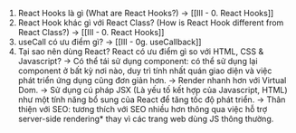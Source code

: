 1. React Hooks là gì (What are React Hooks?)
	→ [[III - 0. React Hooks]]
2. React Hook khác gì với React Class? (How is React Hook different from React Class?)
	→ [[III - 0. React Hooks]]
3. useCall có ưu điểm gì?
	→ [[III - 0g. useCallback]]
4. Tại sao nên dùng React? React có ưu điểm gì so với HTML, CSS & Javascript?
	→ Có thể tái sử dụng component: có thể sử dụng lại component ở bất kỳ nơi nào, duy trì tính nhất quán giao diện và việc phát triển ứng dụng cũng đơn giản hơn.
	→ Render nhanh hơn với Virtual Dom.
	→ Sử dụng cú pháp JSX (Là yếu tố kết hợp của Javascript, HTML) như một tính năng bổ sung của React để tăng tốc độ phát triển.
	→ Thân thiện với SEO: tương thích với SEO nhiều hơn thông qua việc hỗ trợ server-side rendering* thay vì các trang web dùng JS thông thường.